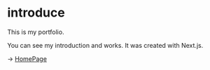 # introduce

This is my portfolio.

You can see my introduction and works. It was created with Next.js.

→ [HomePage](https://yudai95.com 'HomePage')
